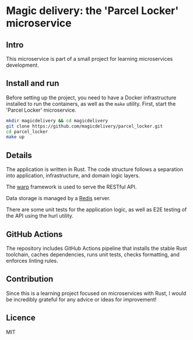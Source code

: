 # Magic delivery: the 'Parcel Locker' microservice

## Intro

This microservice is part of a small project for learning microservices development. 

## Install and run

Before setting up the project, you need to have a Docker infrastructure installed to run the containers, as well as the `make` utility.
First, start the 'Parcel Locker' microservice.

```sh
mkdir magicdelivery && cd magicdelivery
git clone https://github.com/magicdelivery/parcel_locker.git
cd parcel_locker
make up
```

## Details

The application is written in Rust. The code structure follows a separation into application, infrastructure, and domain logic layers.

The [warp](https://docs.rs/warp/latest/warp/) framework is used to serve the RESTful API.

Data storage is managed by a [Redis](https://redis.io/) server.

There are some unit tests for the application logic, as well as E2E testing of the API using the hurl utility.

## GitHub Actions

The repository includes GitHub Actions pipeline that installs the stable Rust toolchain, caches dependencies, runs unit tests, checks formatting, and enforces linting rules.

## Contribution

Since this is a learning project focused on microservices with Rust, I would be incredibly grateful for any advice or ideas for improvement!

## Licence

MIT
